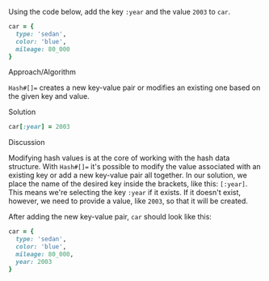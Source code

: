 Using the code below, add the key `:year` and the value `2003` to `car`.

```ruby
car = {
  type: 'sedan',
  color: 'blue',
  mileage: 80_000
}
```

Approach/Algorithm

`Hash#[]=` creates a new key-value pair or modifies an existing one based on the given key and value.

Solution

```ruby
car[:year] = 2003
```

Discussion

Modifying hash values is at the core of working with the hash data structure. With `Hash#[]=` it's possible to modify the value associated with an existing key or add a new key-value pair all together. In our solution, we place the name of the desired key inside the brackets, like this: `[:year]`. This means we're selecting the key `:year` if it exists. If it doesn't exist, however, we need to provide a value, like `2003`, so that it will be created.

After adding the new key-value pair, `car` should look like this:

```ruby
car = {
  type: 'sedan',
  color: 'blue',
  mileage: 80_000,
  year: 2003
}
```
